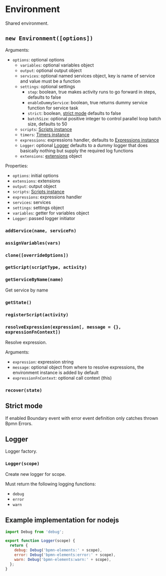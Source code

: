 Environment
===========

Shared environment.

## `new Environment([options])`

Arguments:
- `options`: optional options
  - `variables`: optional variables object
  - `output`: optional output object
  - `services`: optional named services object, key is name of service and value must be a function
  - `settings`: optional settings
    - `step`: boolean, true makes activity runs to go forward in steps, defaults to false
    - `enableDummyService`: boolean, true returns dummy service function for service task
    - `strict`: boolean, [strict mode](#strict-mode) defaults to false
    - `batchSize`: optional positive integer to control parallel loop batch size, defaults to 50
  - `scripts`: [Scripts instance](/docs/Scripts.md)
  - `timers`: [Timers instance](/docs/Timers.md)
  - `expressions`: expressions handler, defaults to [Expressions instance](/docs/Expression.md)
  - `Logger`: optional [Logger](#logger) defaults to a dummy logger that does basically nothing but supply the required log functions
  - `extensions`: [extensions](/docs/Extension.md) object

Properties:
- `options`: initial options
- `extensions`: extensions
- `output`: output object
- `scripts`: [Scripts instance](/docs/Scripts.md)
- `expressions`: expressions handler
- `services`: services
- `settings`: settings object
- `variables`: getter for variables object
- `Logger`: passed logger initiator

### `addService(name, serviceFn)`
### `assignVariables(vars)`
### `clone([overrideOptions])`
### `getScript(scriptType, activity)`
### `getServiceByName(name)`

Get service by name

### `getState()`
### `registerScript(activity)`
### `resolveExpression(expression[, message = {}, expressionFnContext])`

Resolve expression.

Arguments:
- `expression`: expression string
- `message`: optional object from where to resolve expressions, the environment instance is added by default
- `expressionFnContext`: optional call context (this)

### `recover(state)`

## Strict mode

If enabled Boundary event with error event definition only catches thrown Bpmn Errors.

## Logger

Logger factory.

### `Logger(scope)`

Create new logger for scope.

Must return the following logging functions:

- `debug`
- `error`
- `warn`

## Example implementation for nodejs

```js
import Debug from 'debug';

export function Logger(scope) {
  return {
    debug: Debug('bpmn-elements:' + scope),
    error: Debug('bpmn-elements:error:' + scope),
    warn: Debug('bpmn-elements:warn:' + scope),
  };
}
```
